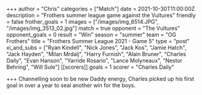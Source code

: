 +++
author = "Chris"
categories = ["Match"]
date = 2021-10-30T11:00:00Z
description = "Frothers summer league game against the Vultures"
friendly = false
frother_goals = 1
images = ["/images/img_6514.JPG", "/images/img_3513_02.jpg"]
match = true
opponent = "The Vultures"
opponent_goals = 0
result = "Win"
season = "summer"
team = "OG Frothers"
title = "Frothers Summer League 2021 - Game 5"
type = "post"
xi_and_subs = ["Ryan Kindell", "Nick Jones", "Jack Kos", "Jamie Hatch", "Jack Hayden", "Milan Mrdalj", "Harry Furnish", "Alain Bruner", "Charles Daily", "Evan Hanson", "Yarride Rosario", "Lance Molyneaux", "Nestor Behring", "Will Sule"]
[[scorers]]
goals = 1
scorer = "Charles Daily"

+++
Channelling soon to be new Daddy energy, Charles picked up his first goal in over a year to seal another win for the boys.